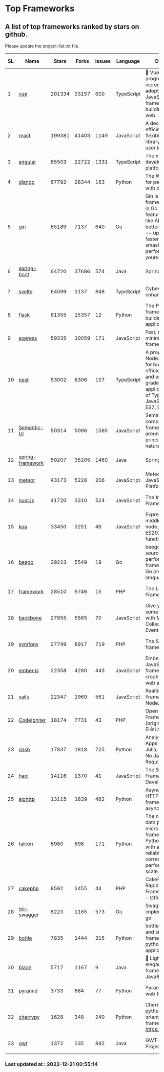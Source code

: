 # Top Frameworks
## A list of top frameworks ranked by stars on github.  
Please update the project-list.txt file.

| SL| Name  | Stars| Forks| Issues | Language | Description | Last Commit |
| --| ------| -----| ---- | ------ | -------- | ----------- | ----------- |
| 1 | [vue](https://github.com/vuejs/vue) | 201334 | 33157 | 600 | TypeScript | 🖖 Vue.js is a progressive, incrementally-adoptable JavaScript framework for building UI on the web. | 2022-12-14 08:43:02 |
| 2 | [react](https://github.com/facebook/react) | 199381 | 41403 | 1149 | JavaScript | A declarative, efficient, and flexible JavaScript library for building user interfaces. | 2022-12-20 19:27:01 |
| 3 | [angular](https://github.com/angular/angular) | 85503 | 22722 | 1331 | TypeScript | The modern web developer’s platform | 2022-12-19 19:50:45 |
| 4 | [django](https://github.com/django/django) | 67792 | 28344 | 163 | Python | The Web framework for perfectionists with deadlines. | 2022-12-20 18:34:59 |
| 5 | [gin](https://github.com/gin-gonic/gin) | 65189 | 7137 | 640 | Go | Gin is a HTTP web framework written in Go (Golang). It features a Martini-like API with much better performance -- up to 40 times faster. If you need smashing performance, get yourself some Gin. | 2022-12-01 05:15:31 |
| 6 | [spring-boot](https://github.com/spring-projects/spring-boot) | 64720 | 37686 | 574 | Java | Spring Boot | 2022-12-20 16:17:49 |
| 7 | [svelte](https://github.com/sveltejs/svelte) | 64099 | 3137 | 848 | TypeScript | Cybernetically enhanced web apps | 2022-12-20 16:09:50 |
| 8 | [flask](https://github.com/pallets/flask) | 61355 | 15357 | 12 | Python | The Python micro framework for building web applications. | 2022-11-25 15:51:37 |
| 9 | [express](https://github.com/expressjs/express) | 59335 | 10059 | 171 | JavaScript | Fast, unopinionated, minimalist web framework for node. | 2022-10-08 20:11:42 |
| 10 | [nest](https://github.com/nestjs/nest) | 53002 | 6306 | 107 | TypeScript | A progressive Node.js framework for building efficient, scalable, and enterprise-grade server-side applications on top of TypeScript & JavaScript (ES6, ES7, ES8) 🚀 | 2022-12-16 07:16:02 |
| 11 | [Semantic-UI](https://github.com/Semantic-Org/Semantic-UI) | 50314 | 5096 | 1065 | JavaScript | Semantic is a UI component framework based around useful principles from natural language. | 2022-10-06 20:02:37 |
| 12 | [spring-framework](https://github.com/spring-projects/spring-framework) | 50207 | 35205 | 1460 | Java | Spring Framework | 2022-12-20 14:21:54 |
| 13 | [meteor](https://github.com/meteor/meteor) | 43173 | 5228 | 206 | JavaScript | Meteor, the JavaScript App Platform | 2022-12-19 17:34:11 |
| 14 | [nuxt.js](https://github.com/nuxt/nuxt.js) | 41720 | 3310 | 524 | JavaScript | The Intuitive Vue(2) Framework | 2022-12-19 17:01:27 |
| 15 | [koa](https://github.com/koajs/koa) | 33450 | 3251 | 49 | JavaScript | Expressive middleware for node.js using ES2017 async functions | 2022-12-09 05:49:41 |
| 16 | [beego](https://github.com/beego/beego) | 29223 | 5549 | 19 | Go | beego is an open-source, high-performance web framework for the Go programming language. | 2022-12-20 08:51:45 |
| 17 | [framework](https://github.com/laravel/framework) | 28510 | 9746 | 15 | PHP | The Laravel Framework. | 2022-12-20 19:16:09 |
| 18 | [backbone](https://github.com/jashkenas/backbone) | 27955 | 5565 | 70 | JavaScript | Give your JS App some Backbone with Models, Views, Collections, and Events | 2022-11-23 20:55:56 |
| 19 | [symfony](https://github.com/symfony/symfony) | 27749 | 8917 | 719 | PHP | The Symfony PHP framework | 2022-12-20 16:41:47 |
| 20 | [ember.js](https://github.com/emberjs/ember.js) | 22358 | 4280 | 443 | JavaScript | Ember.js - A JavaScript framework for creating ambitious web applications | 2022-12-19 21:47:48 |
| 21 | [sails](https://github.com/balderdashy/sails) | 22347 | 1969 | 561 | JavaScript | Realtime MVC Framework for Node.js | 2022-11-21 02:21:42 |
| 22 | [CodeIgniter](https://github.com/bcit-ci/CodeIgniter) | 18174 | 7731 | 43 | PHP | Open Source PHP Framework (originally from EllisLab) | 2022-12-01 11:38:45 |
| 23 | [dash](https://github.com/plotly/dash) | 17837 | 1818 | 725 | Python | Analytical Web Apps for Python, R, Julia, and Jupyter. No JavaScript Required. | 2022-12-17 15:12:48 |
| 24 | [hapi](https://github.com/hapijs/hapi) | 14116 | 1370 | 41 | JavaScript | The Simple, Secure Framework Developers Trust | 2022-12-12 21:24:06 |
| 25 | [aiohttp](https://github.com/aio-libs/aiohttp) | 13115 | 1839 | 482 | Python | Asynchronous HTTP client/server framework for asyncio and Python | 2022-12-12 17:19:25 |
| 26 | [falcon](https://github.com/falconry/falcon) | 8980 | 898 | 171 | Python | The no-magic web data plane API and microservices framework for Python developers, with a focus on reliability, correctness, and performance at scale. | 2022-12-02 14:57:32 |
| 27 | [cakephp](https://github.com/cakephp/cakephp) | 8592 | 3455 | 44 | PHP | CakePHP: The Rapid Development Framework for PHP - Official Repository | 2022-12-19 10:22:34 |
| 28 | [go-swagger](https://github.com/go-swagger/go-swagger) | 8223 | 1185 | 573 | Go | Swagger 2.0 implementation for go | 2022-12-18 01:03:36 |
| 29 | [bottle](https://github.com/bottlepy/bottle) | 7835 | 1444 | 315 | Python | bottle.py is a fast and simple micro-framework for python web-applications. | 2022-09-05 15:24:52 |
| 30 | [blade](https://github.com/lets-blade/blade) | 5717 | 1167 | 9 | Java | :rocket: Lightning fast and elegant mvc framework for Java8 | 2022-05-10 12:38:06 |
| 31 | [pyramid](https://github.com/Pylons/pyramid) | 3733 | 884 | 77 | Python | Pyramid - A Python web framework | 2022-09-29 23:22:56 |
| 32 | [cherrypy](https://github.com/cherrypy/cherrypy) | 1628 | 348 | 240 | Python | CherryPy is a pythonic, object-oriented HTTP framework.      https://cherrypy.dev | 2022-07-17 20:36:25 |
| 33 | [gwt](https://github.com/gwtproject/gwt) | 1372 | 335 | 842 | Java | GWT Open Source Project | 2022-11-30 14:11:08 |

### Last updated at : 2022-12-21 00:55:14
